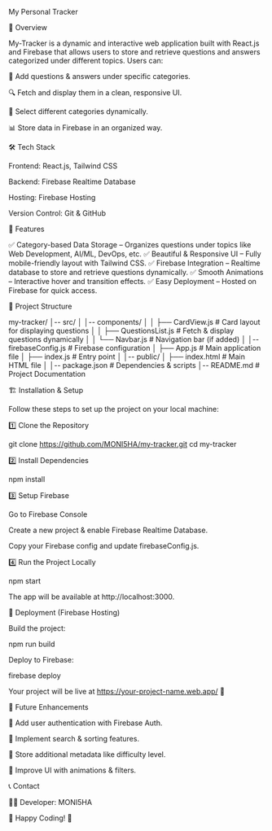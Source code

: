 My  Personal Tracker

🚀 Overview

My-Tracker is a dynamic and interactive web application built with React.js and Firebase that allows users to store and retrieve questions and answers categorized under different topics. Users can:

📌 Add questions & answers under specific categories.

🔍 Fetch and display them in a clean, responsive UI.

🎨 Select different categories dynamically.

📊 Store data in Firebase in an organized way.

🛠️ Tech Stack

Frontend: React.js, Tailwind CSS

Backend: Firebase Realtime Database

Hosting: Firebase Hosting

Version Control: Git & GitHub

🌟 Features

✅ Category-based Data Storage – Organizes questions under topics like Web Development, AI/ML, DevOps, etc.
✅ Beautiful & Responsive UI – Fully mobile-friendly layout with Tailwind CSS.
✅ Firebase Integration – Realtime database to store and retrieve questions dynamically.
✅ Smooth Animations – Interactive hover and transition effects.
✅ Easy Deployment – Hosted on Firebase for quick access.

📂 Project Structure

my-tracker/
│-- src/
│   │-- components/
│   │   ├── CardView.js  # Card layout for displaying questions
│   │   ├── QuestionsList.js  # Fetch & display questions dynamically
│   │   └── Navbar.js  # Navigation bar (if added)
│   │-- firebaseConfig.js  # Firebase configuration
│   ├── App.js  # Main application file
│   ├── index.js  # Entry point
│
│-- public/
│   ├── index.html  # Main HTML file
│
│-- package.json  # Dependencies & scripts
│-- README.md  # Project Documentation

🏗️ Installation & Setup

Follow these steps to set up the project on your local machine:

1️⃣ Clone the Repository

git clone https://github.com/MONI5HA/my-tracker.git
cd my-tracker

2️⃣ Install Dependencies

npm install

3️⃣ Setup Firebase

Go to Firebase Console

Create a new project & enable Firebase Realtime Database.

Copy your Firebase config and update firebaseConfig.js.

4️⃣ Run the Project Locally

npm start

The app will be available at http://localhost:3000.

🚀 Deployment (Firebase Hosting)

Build the project:

npm run build

Deploy to Firebase:

firebase deploy

Your project will be live at https://your-project-name.web.app/ 🎉

🎯 Future Enhancements

🔹 Add user authentication with Firebase Auth.

🔹 Implement search & sorting features.

🔹 Store additional metadata like difficulty level.

🔹 Improve UI with animations & filters.


📞 Contact

👩‍💻 Developer: MONI5HA

🚀 Happy Coding! 🎉
